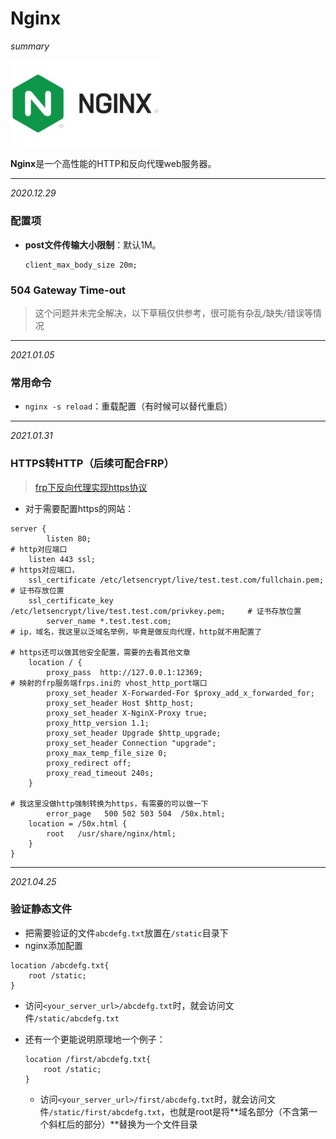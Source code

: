 # Nginx

*summary*

<img src="./Nginx.assets/image-20201229111812766.png" alt="image-20201229111812766" style="zoom:80%;" />

**Nginx**是一个高性能的HTTP和反向代理web服务器。

---

*2020.12.29*

### 配置项

- **post文件传输大小限制**：默认1M。

  ```nginx
  client_max_body_size 20m;
  ```

### 504 Gateway Time-out

> 这个问题并未完全解决，以下草稿仅供参考，很可能有杂乱/缺失/错误等情况

---

*2021.01.05*

### 常用命令

- `nginx -s reload`：重载配置（有时候可以替代重启）

---

*2021.01.31*

### HTTPS转HTTP（后续可配合FRP）

> [frp下反向代理实现https协议](https://www.cnblogs.com/shook/p/12790532.html)

- 对于需要配置https的网站：

```nginx
server {
        listen 80;                                                               # http对应端口
	listen 443 ssl;                                                          # https对应端口，
  	ssl_certificate /etc/letsencrypt/live/test.test.com/fullchain.pem;       # 证书存放位置
  	ssl_certificate_key /etc/letsencrypt/live/test.test.com/privkey.pem;     # 证书存放位置
        server_name *.test.test.com;                                             # ip，域名，我这里以泛域名举例，毕竟是做反向代理，http就不用配置了
                                                                                 # https还可以做其他安全配置，需要的去看其他文章
    location / {
        proxy_pass  http://127.0.0.1:12369;                                      # 映射的frp服务端frps.ini的 vhost_http_port端口
        proxy_set_header X-Forwarded-For $proxy_add_x_forwarded_for;
        proxy_set_header Host $http_host;
        proxy_set_header X-NginX-Proxy true;
        proxy_http_version 1.1;
        proxy_set_header Upgrade $http_upgrade;
        proxy_set_header Connection "upgrade";
        proxy_max_temp_file_size 0;
        proxy_redirect off;
        proxy_read_timeout 240s;
    }
                                                                                 # 我这里没做http强制转换为https，有需要的可以做一下
        error_page   500 502 503 504  /50x.html; 
  	location = /50x.html {
        root   /usr/share/nginx/html;
    }
}
```

---

*2021.04.25*

### 验证静态文件

- 把需要验证的文件`abcdefg.txt`放置在`/static`目录下
- nginx添加配置

```nginx
location /abcdefg.txt{
    root /static;
}
```

- 访问`<your_server_url>/abcdefg.txt`时，就会访问文件`/static/abcdefg.txt`

- 还有一个更能说明原理地一个例子：

  ```nginx
  location /first/abcdefg.txt{
      root /static;
  }
  ```

  - 访问`<your_server_url>/first/abcdefg.txt`时，就会访问文件`/static/first/abcdefg.txt`，也就是root是将**域名部分（不含第一个斜杠后的部分）**替换为一个文件目录

